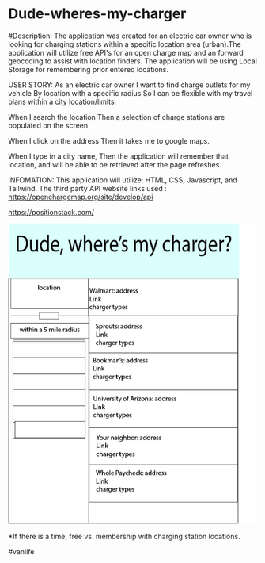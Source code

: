 # Dude-wheres-my-charger

#Description: 
The application was created for an electric car owner who is looking for charging stations within a specific location area (urban).The application will utilize free API's for an open charge map and an  forward geocoding to assist with location finders. The application will be using Local Storage for remembering prior entered locations.


USER STORY:
As an electric car owner
I want to find charge outlets for my vehicle 
By location with a specific radius 
So I can be flexible with my travel plans within a city location/limits.


When I search the location
Then a selection of charge stations are populated on the screen

When I click on the address 
Then it takes me to google maps.

When I type in a city name,
Then the application will remember that location, and will be able to be retrieved after the page refreshes.


INFOMATION: 
This application will utilize: HTML, CSS, Javascript, and Tailwind.
The third party API website links used :
https://openchargemap.org/site/develop/api

https://positionstack.com/



![Dude wheres my charger](./assets/wireframe.jpg)



*If there is a time, free vs. membership with charging station locations.

#vanlife
